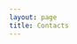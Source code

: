 ```yaml
---
layout: page
title: Contacts
---
```


<i class="fa-solid fa-envelope"></i>
<span class="e-mail" username="ilozzops" domain="es.htk"></span>

<i class="fa-brands fa-github"></i>

<i class="fa-brands fa-linkedin"></i>

<i class="fa-brands fa-orcid"></i>

<i class="fa-brands fa-twitter"></i>
